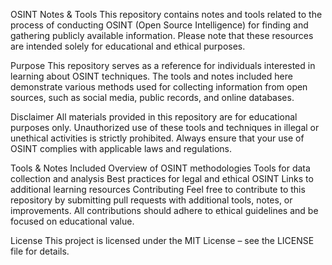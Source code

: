 OSINT Notes & Tools
This repository contains notes and tools related to the process of conducting OSINT (Open Source Intelligence) for finding and gathering publicly available information. Please note that these resources are intended solely for educational and ethical purposes.

Purpose
This repository serves as a reference for individuals interested in learning about OSINT techniques. The tools and notes included here demonstrate various methods used for collecting information from open sources, such as social media, public records, and online databases.

Disclaimer
All materials provided in this repository are for educational purposes only. Unauthorized use of these tools and techniques in illegal or unethical activities is strictly prohibited. Always ensure that your use of OSINT complies with applicable laws and regulations.

Tools & Notes Included
Overview of OSINT methodologies
Tools for data collection and analysis
Best practices for legal and ethical OSINT
Links to additional learning resources
Contributing
Feel free to contribute to this repository by submitting pull requests with additional tools, notes, or improvements. All contributions should adhere to ethical guidelines and be focused on educational value.

License
This project is licensed under the MIT License – see the LICENSE file for details.
